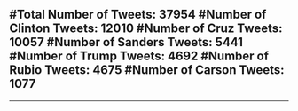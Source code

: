 #Total Number of Tweets: 37954 
#Number of Clinton Tweets: 12010
#Number of Cruz Tweets: 10057
#Number of Sanders Tweets: 5441
#Number of Trump Tweets: 4692
#Number of Rubio Tweets: 4675
#Number of Carson Tweets: 1077
---
---
